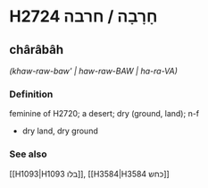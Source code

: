 # H2724 חָרָבָה / חרבה

## chârâbâh

_(khaw-raw-baw' | haw-raw-BAW | ha-ra-VA)_

### Definition

feminine of H2720; a desert; dry (ground, land); n-f

- dry land, dry ground

### See also

[[H1093|H1093 בלו]], [[H3584|H3584 כחש]]
